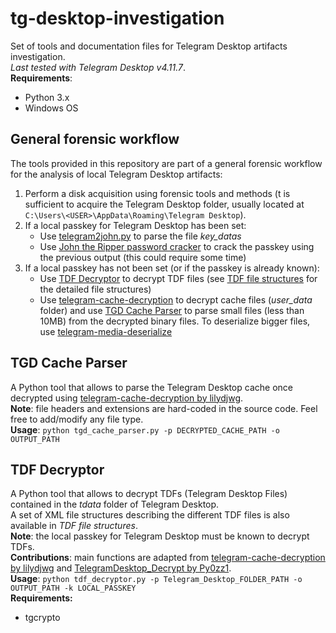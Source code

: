 # tg-desktop-investigation
Set of tools and documentation files for Telegram Desktop artifacts investigation.  
_Last tested with Telegram Desktop v4.11.7_.  
**Requirements**:
* Python 3.x
* Windows OS


## General forensic workflow
The tools provided in this repository are part of a general forensic workflow for the analysis of local Telegram Desktop artifacts:
1. Perform a disk acquisition using forensic tools and methods (t is sufficient to acquire the Telegram Desktop folder, usually located at `C:\Users\<USER>\AppData\Roaming\Telegram Desktop`).
2. If a local passkey for Telegram Desktop has been set:
   * Use [telegram2john.py](https://github.com/openwall/john/blob/bleeding-jumbo/run/telegram2john.py) to parse the file _key_datas_
   * Use [John the Ripper password cracker](https://www.openwall.com/john/) to crack the passkey using the previous output (this could require some time)
3. If a local passkey has not been set (or if the passkey is already known):
   * Use [TDF Decryptor](./TDF%20Decryptor/tdf_decryptor.py) to decrypt TDF files (see [TDF file structures](./TDF%20Decryptor/TDF%20file%20structures) for the detailed file structures)
   * Use [telegram-cache-decryption](https://github.com/lilydjwg/telegram-cache-decryption) to decrypt cache files (_user_data_ folder) and use [TGD Cache Parser](./TGD%20Cache%20Parser/tgd_cache_parser.py) to parse small files (less than 10MB) from the decrypted binary files. To deserialize bigger files, use [telegram-media-deserialize](https://github.com/AppleSheeple/telegram-media-deserialize)

## TGD Cache Parser
A Python tool that allows to parse the Telegram Desktop cache once decrypted using [telegram-cache-decryption by lilydjwg](https://github.com/lilydjwg/telegram-cache-decryption).  
**Note**: file headers and extensions are hard-coded in the source code. Feel free to add/modify any file type.  
**Usage**: `python tgd_cache_parser.py -p DECRYPTED_CACHE_PATH -o OUTPUT_PATH`


## TDF Decryptor
A Python tool that allows to decrypt TDFs (Telegram Desktop Files) contained in the _tdata_ folder of Telegram Desktop.  
A set of XML file structures describing the different TDF files is also available in _TDF file structures_.  
**Note**: the local passkey for Telegram Desktop must be known to decrypt TDFs.  
**Contributions**: main functions are adapted from [telegram-cache-decryption by lilydjwg](https://github.com/lilydjwg/telegram-cache-decryption) and [TelegramDesktop_Decrypt by Py0zz1](https://github.com/Py0zz1/TelegramDesktop_Decrypt).  
**Usage**: `python tdf_decryptor.py -p Telegram_Desktop_FOLDER_PATH -o OUTPUT_PATH -k LOCAL_PASSKEY`  
**Requirements:** 
+ tgcrypto
